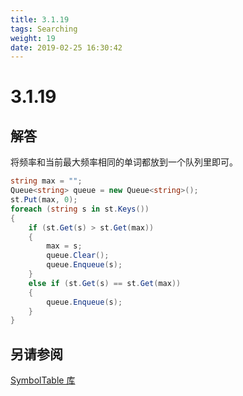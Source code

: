 ```yaml
---
title: 3.1.19
tags: Searching
weight: 19
date: 2019-02-25 16:30:42
---
```


# 3.1.19


## 解答

将频率和当前最大频率相同的单词都放到一个队列里即可。

```csharp
string max = "";
Queue<string> queue = new Queue<string>();
st.Put(max, 0);
foreach (string s in st.Keys())
{
    if (st.Get(s) > st.Get(max))
    {
        max = s;
        queue.Clear();
        queue.Enqueue(s);
    }
    else if (st.Get(s) == st.Get(max))
    {
        queue.Enqueue(s);
    }
}
```

## 另请参阅

[SymbolTable 库](https://github.com/ikesnowy/Algorithms-4th-Edition-in-Csharp/tree/master/3%20Searching/3.1/SymbolTable)
